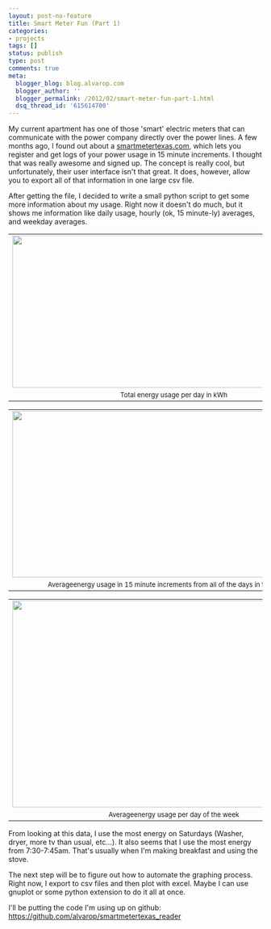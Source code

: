 ```yaml
---
layout: post-no-feature
title: Smart Meter Fun (Part 1)
categories:
- projects
tags: []
status: publish
type: post
comments: true
meta:
  blogger_blog: blog.alvarop.com
  blogger_author: ''
  blogger_permalink: /2012/02/smart-meter-fun-part-1.html
  dsq_thread_id: '615614700'
---
```

My current apartment has one of those 'smart' electric meters that can communicate with the power company directly over the power lines. A few months ago, I found out about a <a href="http://www.smartmetertexas.com/" target="_blank">smartmetertexas.com</a>, which lets you register and get logs of your power usage in 15 minute increments. I thought that was really awesome and signed up. The concept is really cool, but unfortunately, their user interface isn't that great. It does, however, allow you to export all of that information in one large csv file.

After getting the file, I decided to write a small python script to get some more information about my usage. Right now it doesn't do much, but it shows me information like daily usage, hourly (ok, 15 minute-ly) averages, and weekday averages.

<table align="center" cellpadding="0" cellspacing="0" class="tr-caption-container" style="margin-left: auto; margin-right: auto; text-align: center;"><tbody><tr><td style="text-align: center;"><a href="/images/blgr/daily.png" imageanchor="1" style="margin-left: auto; margin-right: auto;"><img border="0" height="302" src="http://3.bp.blogspot.com/-0DaO3_U_6Oc/TzHgZHDEjpI/AAAAAAAABMI/VwGNgg2rsic/s640/daily.png" width="640" /></a></td></tr><tr><td class="tr-caption" style="text-align: center;"><span style="font-size: small; text-align: -webkit-auto;">Total energy usage per day in kWh</span></td></tr></tbody></table>

<table align="center" cellpadding="0" cellspacing="0" class="tr-caption-container" style="margin-left: auto; margin-right: auto; text-align: center;"><tbody><tr><td style="text-align: center;"><a href="/images/blgr/hourly.png" imageanchor="1" style="margin-left: auto; margin-right: auto;"><img border="0" height="330" src="http://4.bp.blogspot.com/-FcOGRbBo2XY/TzHgZuxQT3I/AAAAAAAABMQ/B0RP6QKwYdo/s640/hourly.png" width="640" /></a></td></tr><tr><td class="tr-caption" style="text-align: center;"><span style="font-size: small; text-align: -webkit-auto;">Average</span><span style="font-size: small; text-align: -webkit-auto;">energy</span><span style="font-size: small; text-align: -webkit-auto;"> usage in 15 minute increments from all of the days in the data set.</span></td></tr></tbody></table>

<table align="center" cellpadding="0" cellspacing="0" class="tr-caption-container" style="margin-left: auto; margin-right: auto; text-align: center;"><tbody><tr><td style="text-align: center;"><a href="/images/blgr/weekday.png" imageanchor="1" style="margin-left: auto; margin-right: auto;"><img border="0" height="410" src="http://2.bp.blogspot.com/-4YQNa_5WlhA/TzHgaJAF7UI/AAAAAAAABMY/83VjTwcJUcc/s640/weekday.png" width="640" /></a></td></tr><tr><td class="tr-caption" style="text-align: center;"><span style="font-size: small; text-align: -webkit-auto;"> Average</span><span style="font-size: small; text-align: -webkit-auto;">energy</span><span style="font-size: small; text-align: -webkit-auto;"> usage per day of the week</span></td></tr></tbody></table>

From looking at this data, I use the most energy on Saturdays (Washer, dryer, more tv than usual, etc...). It also seems that I use the most energy from 7:30-7:45am. That's usually when I'm making breakfast and using the stove.

The next step will be to figure out how to automate the graphing process. Right now, I export to csv files and then plot with excel. Maybe I can use gnuplot or some python extension to do it all at once.

I'll be putting the code I'm using up on github: <a href="https://github.com/alvarop/smartmetertexas_reader" target="_blank">https://github.com/alvarop/smartmetertexas_reader</a>


